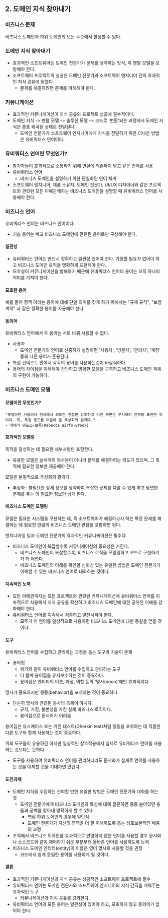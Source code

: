 ## 2. 도메인 지식 찾아내기

### 비즈니스 문제
비즈니스 도메인과 하위 도메인의 모든 수준에서 발생할 수 있다.

### 도메인 지식 찾아내기
- 효과적인 소프트웨어는 도메인 전문가가 문제를 생각하는 방식, 즉 멘탈 모델을 모방해야 한다.
- 소프트웨어 프로젝트의 성공은 도메인 전문가와 소프트웨어 엔지니어 간의 효과적인 지식 공유에 달렸다.
    - 문제를 해결하려면 문제를 이해해야 한다.

### 커뮤니케이션
- 효과적인 커뮤니케이션이 지식 공유와 프로젝트 성공에 필수적이다.
- 도메인 지식 -> 멘탈 모델 -> 솔루션 모델 -> 코드로 '변환'되는 과정에서 도메인 지식은 종종 왜곡된 상태로 전달된다.
    - 도메인 전문가가 소프트웨어 엔지니어에게 지식을 전달하기 위한 더나은 방법은 유비쿼터스 언어이다.

### 유비쿼터스 언어란 무엇인가?
- 참가자들이 효과적으로 소통하기 위해 변환에 의존하지 말고 같은 언어를 사용
- 유비쿼터스 언어
    - 비즈니스 도메인을 설명하기 위한 단일화된 언어 체계
- 소프트웨어 엔지니어, 제품 소유자, 도메인 전문가, UI/UX 디자이너와 같은 프로젝트와 관련된 모든 이해관계자는 비즈니스 도메인을 설명할 때 유비쿼터스 언어를 사용해야 한다.

### 비즈니스 언어
유비쿼터스 언어는 비즈니스 언어이다.
- 기술 용어는 빼고 비즈니스 도메인에 관련된 용어로만 구성해야 한다.

#### 일관성
- 유비쿼터스 언어는 반드시 정확하고 일관성 있어야 한다. 가정할 필요가 없어야 하고 비즈니스 도메인 로직을 명확하게 표현해야 한다.
- 모호성이 커뮤니케이션을 방해하기 때문에 유비쿼터스 언어의 용어는 오직 하나의 의미를 가져야 한다.

#### 모호한 용어
예를 들어 정책 이라는 용어에 대해 단일 의미를 갖게 하기 위해서는 "규제 규칙", "보험 계약" 과 같은 정확한 용어를 사용해야 한다.

#### 동의어
유비쿼터스 언어에서 두 용어는 서로 바꿔 사용할 수 없다.
- 사용자
    - 도메인 전문가의 언어로 신중하게 설명하면 '사용자', '방문자', '관리자', '계정' 등의 다른 용어가 혼용된다.
- 특정 컨텍스트 안에서 각각의 용어를 사용하는것이 바람직하다.
- 용어의 차이점을 이해해야 간단하고 명확한 모델을 구축하고 비즈니스 도메인 객체의 구현이 가능하다.

### 비즈니스 도메인 모델

#### 모델이란 무엇인가?
```
"모델이란 사물이나 현상에서 의도한 관점만 강조하고 다른 측면은 무시하여 간략히 표현한 것이다. 즉, 특정 용도를 마음에 둔 추상회의 결과다."
- 레베카 워프스-브룩(Rebecca Wirfs-Brook)
```

#### 효과적인 모델링
목적을 달성하는 데 필요한 세부사항만 포함한다.
- 유용한 모델은 실세계의 복사본이 아니라 문제를 해결하려는 의도가 있으며, 그 목적에 필요한 정보만 제공해야 한다.

모델은 본질적으로 추상화의 결과다.
- 추상화 : 불필요한 상세 정보를 생략하여 복잡한 문제를 다룰 수 있게 하고 당면한 문제를 푸는 데 필요한 정보만 남게 한다.

#### 비즈니스 도메인 모델링
모델은 필요한 시스템을 구현하는 데, 즉 소프트웨어가 해결하고자 하는 특정 문제를 해결하는 데 필요한 만큼의 비즈니스 도메인 관점을 포함하면 된다.

엔지니어링 팀과 도메인 전문가의 효과적인 커뮤니케이션은 필수다.
- 비즈니스 도메인이 복잡할수록 커뮤니케이션의 중요성은 커진다.
    - 비즈니스 도메인이 복잡할수록, 비즈니스 로직을 모델링하고 코드로 구현하기가 더 어렵다.
    - 비즈니스 도메인의 이해를 확인할 신뢰성 있는 유일한 방법은 도메인 전문가가 이해할 수 있는 비즈니스 언어로 대화하는 것이다.

#### 지속적인 노력
- 모든 이해관계자는 모든 프로젝트와 관련된 커뮤니케이션에 유비쿼터스 언어를 지속적으로 사용해서 지식 공유를 확산하고 비즈니스 도메인에 대한 공유된 이해를 강화해야 한다.
- 유비쿼터스 언어를 지속해서 검증하고 발전시켜야 한다.
    - 모두가 이 언어를 일상적으로 사용하면 비즈니스 도메인에 대한 통찰을 얻을 것이다.

#### 도구
유비쿼터스 언어를 수집하고 관리하는 과정을 돕는 도구와 기술이 존재
- 용어집
    - 위키와 같이 유비쿼터스 언어를 수집하고 관리하는 도구
    - 다 함께 용어집을 유지보수하는 것이 중요하다.
    - 용어집은 엔티티의 이름, 과정, 역할 등의 '명사(noun)'에만 효과적이다.

명사가 중요하지만 행동(behavior)을 포착하는 것이 중요하다.
- 단순히 명사와 관련된 동사의 목록이 아니다.
    - 규칙, 가정, 불변성을 가진 실제 비즈니스 로직이다.
    - 용어집으로 문서하기 어려움

용어집은 유스케이스 또는 거킨 테스트(Gherkin test)처럼 행동을 포착하는 데 적합한 다른 도구와 함께 사용하는 것이 중요하다.

위의 도구들이 유용하긴 하지만 일상적인 상호작용에서 실제로 유비쿼터스 언어를 사용하는 것보다는 못하다.
- 도구를 사용하여 유비쿼터스 언어를 관리하더라도 문서화가 실제로 언어를 사용하는 것을 대체할 것을 기대하면 안된다.

#### 도전과제
- 도메인 지식을 수집하는 신뢰할 만한 유일한 방법은 도메인 전문가와 대화를 하는 것
    - 도메인 전문가에게 비즈니스 도메인의 특성에 대해 질문하면 종종 숨어있던 충돌과 공백을 찾아내 명확하게 할 수 있다.
        - 핵심 하위 도메인의 경우에 일반적
        - 도메인 전문가가 자신의 영역을 더 잘 이해하도록 돕는 상호보완적인 배움의 과정
- 조직에서 비즈니스 도메인을 효과적으로 반영하지 않은 언어를 사용할 경우 문서화나 소스코드와 같이 제어하기 쉬운 부분부터 올바른 언어를 사용하도록 노력
- 비즈니스 도메인 엔티티(entity)의 이름은 영어 명사로 사용할 것을 권장
    - 코드에서 쉽게 동일한 용어를 사용하게 될 것이다.

#### 결론
- 효과적인 커뮤니케이션과 지식 공유는 성공적인 소프트웨어 프로젝트에 필수
- 유비쿼터스 언어는 도메인 전문가와 소프트웨어 엔지니어의 지식 간극을 메워주는 효과적인 도구
    - 커뮤니케이션과 지식 공유를 강화한다.
- 유비쿼터스 언어의 모든 용어는 일관성이 있어야 하고, 모호하지 않고 동의어가 없어야 한다.